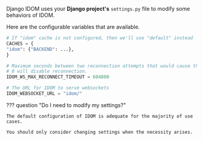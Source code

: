 Django IDOM uses your **Django project's** `settings.py` file to modify some behaviors of IDOM.

Here are the configurable variables that are available.

<!--settings-start-->

```python title="settings.py"
# If "idom" cache is not configured, then we'll use "default" instead
CACHES = {
"idom": {"BACKEND": ...},
}

# Maximum seconds between two reconnection attempts that would cause the client give up.
# 0 will disable reconnection.
IDOM_WS_MAX_RECONNECT_TIMEOUT = 604800

# The URL for IDOM to serve websockets
IDOM_WEBSOCKET_URL = "idom/"
```

<!--settings-end-->

??? question "Do I need to modify my settings?"

    The default configuration of IDOM is adequate for the majority of use cases. 

    You should only consider changing settings when the necessity arises.